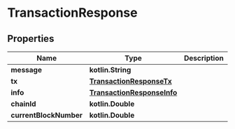 
# TransactionResponse

## Properties
Name | Type | Description | Notes
------------ | ------------- | ------------- | -------------
**message** | **kotlin.String** |  | 
**tx** | [**TransactionResponseTx**](TransactionResponseTx.md) |  | 
**info** | [**TransactionResponseInfo**](TransactionResponseInfo.md) |  | 
**chainId** | **kotlin.Double** |  | 
**currentBlockNumber** | **kotlin.Double** |  | 



